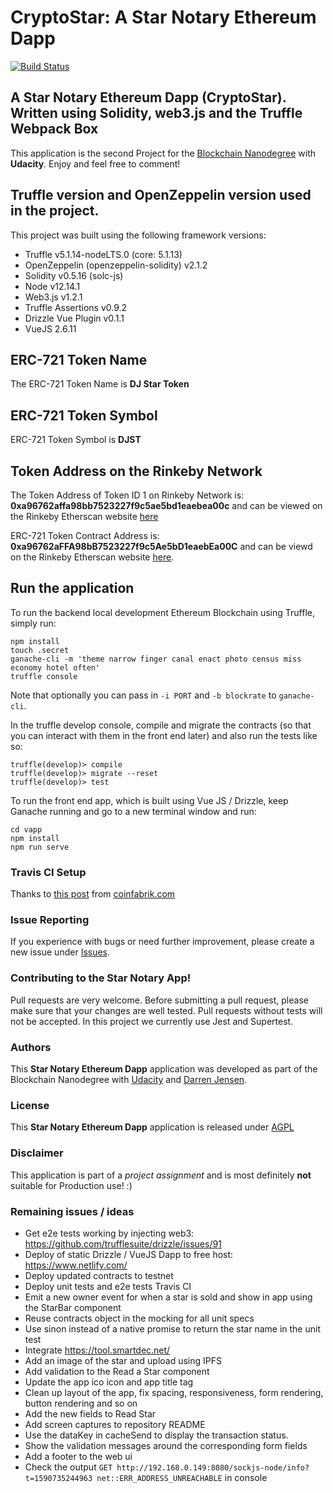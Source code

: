 # CryptoStar: A Star Notary Ethereum Dapp

[![Build Status](https://travis-ci.org/jensendarren/star-notary-ethereum-dapp-cryptostar.svg?branch=master)](https://travis-ci.org/jensendarren/star-notary-ethereum-dapp-cryptostar)

## A Star Notary Ethereum Dapp (CryptoStar). Written using Solidity, web3.js and the Truffle Webpack Box

This application is the second Project for the [Blockchain Nanodegree](https://www.udacity.com/course/blockchain-developer-nanodegree--nd1309) with __Udacity__. Enjoy and feel free to comment!

## Truffle version and OpenZeppelin version used in the project.

This project was built using the following framework versions:

* Truffle v5.1.14-nodeLTS.0 (core: 5.1.13)
* OpenZeppelin (openzeppelin-solidity) v2.1.2
* Solidity v0.5.16 (solc-js)
* Node v12.14.1
* Web3.js v1.2.1
* Truffle Assertions v0.9.2
* Drizzle Vue Plugin v0.1.1
* VueJS 2.6.11

## ERC-721 Token Name

The ERC-721 Token Name is **DJ Star Token**

## ERC-721 Token Symbol

ERC-721 Token Symbol is **DJST**

## Token Address on the Rinkeby Network

The Token Address of Token ID 1 on Rinkeby Network is: **0xa96762affa98bb7523227f9c5ae5bd1eaebea00c** and can be viewed on the Rinkeby Etherscan website [here](https://rinkeby.etherscan.io/token/0xa96762affa98bb7523227f9c5ae5bd1eaebea00c)

ERC-721 Token Contract Address is: **0xa96762aFFA98bB7523227f9c5Ae5bD1eaebEa00C** and can be viewd on the Rinkeby Etherscan website [here](https://rinkeby.etherscan.io/address/0xa96762affa98bb7523227f9c5ae5bd1eaebea00c).

## Run the application

To run the backend local development Ethereum Blockchain using Truffle, simply run:

```
npm install
touch .secret
ganache-cli -m 'theme narrow finger canal enact photo census miss economy hotel often'
truffle console
```

Note that optionally you can pass in `-i PORT` and `-b blockrate` to `ganache-cli`.

In the truffle develop console, compile and migrate the contracts (so that you can interact with them in the front end later) and also run the tests like so:

```
truffle(develop)> compile
truffle(develop)> migrate --reset
truffle(develop)> test
```

To run the front end app, which is built using Vue JS / Drizzle, keep Ganache running and go to a new terminal window and run:

```
cd vapp
npm install
npm run serve
```

### Travis CI Setup

Thanks to [this post](https://blog.coinfabrik.com/test-solidity-smart-contracts-using-travis-ci/) from [coinfabrik.com](coinfabrik.com)

### Issue Reporting

If you experience with bugs or need further improvement, please create a new issue under [Issues](https://github.com/jensendarren/star-notary-ethereum-dapp-cryptostar/issues).

### Contributing to the Star Notary App!

Pull requests are very welcome. Before submitting a pull request, please make sure that your changes are well tested. Pull requests without tests will not be accepted. In this project we currently use Jest and Supertest.

### Authors

This **Star Notary Ethereum Dapp** application was developed as part of the Blockchain Nanodegree with [Udacity](http://www.udacity.com) and [Darren Jensen](http://www.tweetegy.com).

### License

This **Star Notary Ethereum Dapp** application is released under [AGPL](http://www.gnu.org/licenses/agpl-3.0-standalone.html)

### Disclaimer

This application is part of a _project assignment_ and is most definitely __not__ suitable for Production use! :)

### Remaining issues / ideas

* Get e2e tests working by injecting web3: https://github.com/trufflesuite/drizzle/issues/91
* Deploy of static Drizzle / VueJS Dapp to free host: https://www.netlify.com/
* Deploy updated contracts to testnet
* Deploy unit tests and e2e tests Travis CI
* Emit a new owner event for when a star is sold and show in app using the StarBar component
* Reuse contracts object in the mocking for all unit specs
* Use sinon instead of a native promise to return the star name in the unit test
* Integrate https://tool.smartdec.net/
* Add an image of the star and upload using IPFS
* Add validation to the Read a Star component
* Update the app ico icon and app title tag
* Clean up layout of the app, fix spacing, responsiveness, form rendering, button rendering and so on
* Add the new fields to Read Star
* Add screen captures to repository README
* Use the dataKey in cacheSend to display the transaction status.
* Show the validation messages around the corresponding form fields
* Add a footer to the web ui
* Check the output `GET http://192.168.0.149:8080/sockjs-node/info?t=1590735244963 net::ERR_ADDRESS_UNREACHABLE` in console
